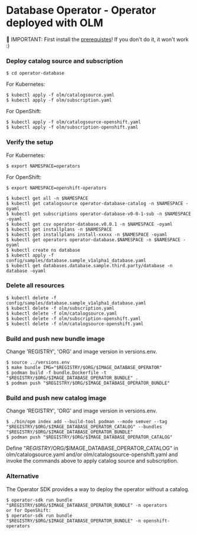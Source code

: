 # Database Operator - Operator deployed with OLM

🔴 IMPORTANT: First install the [prerequistes](Prerequisites.md)! If you don't do it, it won't work :)

### Deploy catalog source and subscription

```
$ cd operator-database
```

For Kubernetes:

```
$ kubectl apply -f olm/catalogsource.yaml
$ kubectl apply -f olm/subscription.yaml 
```

For OpenShift:

```
$ kubectl apply -f olm/catalogsource-openshift.yaml
$ kubectl apply -f olm/subscription-openshift.yaml 
```

### Verify the setup

For Kubernetes:

```
$ export NAMESPACE=operators
```

For OpenShift:

```
$ export NAMESPACE=openshift-operators
```

```
$ kubectl get all -n $NAMESPACE
$ kubectl get catalogsource operator-database-catalog -n $NAMESPACE -oyaml
$ kubectl get subscriptions operator-database-v0-0-1-sub -n $NAMESPACE -oyaml
$ kubectl get csv operator-database.v0.0.1 -n $NAMESPACE -oyaml
$ kubectl get installplans -n $NAMESPACE
$ kubectl get installplans install-xxxxx -n $NAMESPACE -oyaml
$ kubectl get operators operator-database.$NAMESPACE -n $NAMESPACE -oyaml
$ kubectl create ns database   
$ kubectl apply -f config/samples/database.sample_v1alpha1_database.yaml
$ kubectl get databases.database.sample.third.party/database -n database -oyaml
```

### Delete all resources

```
$ kubectl delete -f config/samples/database.sample_v1alpha1_database.yaml
$ kubectl delete -f olm/subscription.yaml
$ kubectl delete -f olm/catalogsource.yaml
$ kubectl delete -f olm/subscription-openshift.yaml
$ kubectl delete -f olm/catalogsource-openshift.yaml
```

### Build and push new bundle image

Change 'REGISTRY', 'ORG' and image version in versions.env.

```
$ source ../versions.env
$ make bundle IMG="$REGISTRY/$ORG/$IMAGE_DATABASE_OPERATOR"
$ podman build -f bundle.Dockerfile -t "$REGISTRY/$ORG/$IMAGE_DATABASE_OPERATOR_BUNDLE" .
$ podman push "$REGISTRY/$ORG/$IMAGE_DATABASE_OPERATOR_BUNDLE"
```

### Build and push new catalog image

Change 'REGISTRY', 'ORG' and image version in versions.env.

```
$ ./bin/opm index add --build-tool podman --mode semver --tag "$REGISTRY/$ORG/$IMAGE_DATABASE_OPERATOR_CATALOG" --bundles "$REGISTRY/$ORG/$IMAGE_DATABASE_OPERATOR_BUNDLE"
$ podman push "$REGISTRY/$ORG/$IMAGE_DATABASE_OPERATOR_CATALOG"
```

Define "$REGISTRY/$ORG/$IMAGE_DATABASE_OPERATOR_CATALOG" in olm/catalogsource.yaml and/or olm/catalogsource-openshift.yaml and invoke the commands above to apply catalog source and subscription.

### Alternative

The Operator SDK provides a way to deploy the operator without a catalog.

```
$ operator-sdk run bundle "$REGISTRY/$ORG/$IMAGE_DATABASE_OPERATOR_BUNDLE" -n operators
or for OpenShift:
$ operator-sdk run bundle "$REGISTRY/$ORG/$IMAGE_DATABASE_OPERATOR_BUNDLE" -n openshift-operators
```
